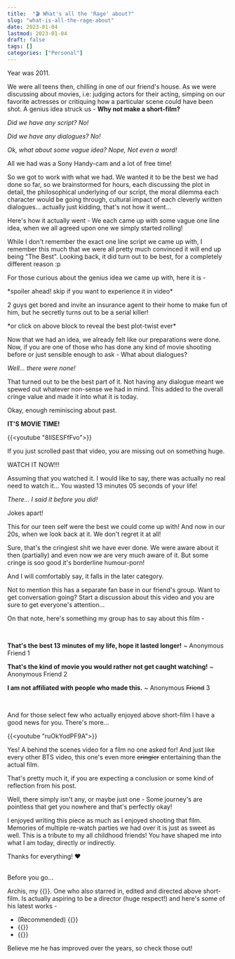```yaml
---
title:  "🎬 What's all the 'Rage' about?"
slug: "what-is-all-the-rage-about"
date: 2023-01-04
lastmod: 2023-01-04
draft: false
tags: []
categories: ["Personal"]
---
```


<style>
main#content .spoiler {
    color: darkgrey;
    background: darkgrey;
}

main#content .spoiler:hover {
    background: rgba(0, 0, 0, 0);
}
</style>

<!-- {{<banner caption="Generated by dall.e with prompt: '3 boys shooting a film indoors, old grainy photo'">}} -->

Year was 2011. 

We were all teens then, chilling in one of our friend's house. As we were discussing about movies, i.e: judging actors for their acting, simping on our favorite actresses or critiquing how a particular scene could have been shot. A genius idea struck us - **Why not make a short-film?**

*Did we have any script? No!* 

*Did we have any dialogues? No!*

*Ok, what about some vague idea? Nope, Not even a word!*

All we had was a Sony Handy-cam and a lot of free time!

So we got to work with what we had. We wanted it to be the best we had done so far, so we brainstormed for hours, each discussing the plot in detail, the philosophical underlying of our script, the moral dilemma each character would be going through, cultural impact of each cleverly written dialogues... actually just kidding, that's not how it went...

Here's how it actually went - We each came up with some vague one line idea, when we all agreed upon one we simply started rolling!

While I don't remember the exact one line script we came up with, I remember this much that we were all pretty much convinced it will end up being "The Best". Looking back, it did turn out to be best, for a completely different reason :p

For those curious about the genius idea we came up with, here it is - 

\*spoiler ahead! skip if you want to experience it in video\* 

<p class="spoiler"> 2 guys get bored and invite an insurance agent to their home to make fun of him, but he secretly turns out to be a serial killer! </p>

\*or click on above block to reveal the best plot-twist ever\*

Now that we had an idea, we already felt like our preparations were done. Now, if you are one of those who has done any kind of movie shooting before or just sensible enough to ask - What about dialogues? 

*Well... there were none!* 

That turned out to be the best part of it. Not having any dialogue meant we spewed out whatever non-sense we had in mind. This added to the overall cringe value and made it into what it is today.

Okay, enough reminiscing about past. 

**IT'S MOVIE TIME!**

{{<youtube "8IlSESFfFvo">}}

If you just scrolled past that video, you are missing out on something huge. 

WATCH IT NOW!!! 

Assuming that you watched it. I would like to say, there was actually no real need to watch it... You wasted 13 minutes 05 seconds of your life! 

*There... I said it before you did!*

Jokes apart! 

This for our teen self were the best we could come up with! And now in our 20s, when we look back at it. We don't regret it at all!

Sure, that's the cringiest shit we have ever done. We were aware about it then (partially) and even now we are very much aware of it. But some cringe is soo good it's borderline humour-porn! 

And I will comfortably say, it falls in the later category.

Not to mention this has a separate fan base in our friend's group. Want to get conversation going? Start a discussion about this video and you are sure to get everyone's attention...

On that note, here's something my group has to say about this film -

<br>

**That's the best 13 minutes of my life, hope it lasted longer!** ~ Anonymous Friend 1

**That's the kind of movie you would rather not get caught watching!** ~ Anonymous Friend 2

**I am not affiliated with people who made this.** ~ Anonymous ~~Friend~~ 3

<br>

And for those select few who actually enjoyed above short-film I have a good news for you. There's more...

{{<youtube "ruOkYodPF9A">}}

Yes! A behind the scenes video for a film no one asked for! And just like every other BTS video, this one's even more ~~cringier~~ entertaining than the actual film.

That's pretty much it, if you are expecting a conclusion or some kind of reflection from his post. 

Well, there simply isn't any, or maybe just one - Some journey's are pointless that get you nowhere and that's perfectly okay!

I enjoyed writing this piece as much as I enjoyed shooting that film. Memories of multiple re-watch parties we had over it is just as sweet as well. This is a tribute to my all childhood friends! You have shaped me into what I am today, directly or indirectly. 

Thanks for everything! ❤️

<br>
Before you go...

Archis, my {{<newtabref title="friend" href="https://www.urbandictionary.com/define.php?term=Best%20Friend" >}}. One who also starred in, edited and directed above short-film. Is actually aspiring to be a director (huge respect!) and here's some of his latest works -

- (Recommended) {{<newtabref title="Watching | Award Winning Cosmic Horror Short Film" href="https://youtu.be/Pq_jHhfwMGU">}}
- {{<newtabref title="Dread | Short film | Thriller" href="https://youtu.be/cU-sEhwyoFg">}}
- {{<newtabref title=" TOHFA | Short film | A Social Message" href="https://youtu.be/8oNJX2wTWh8">}}

Believe me he has improved over the years, so check those out!